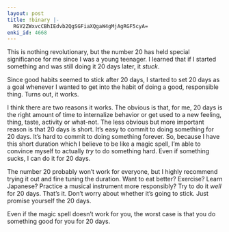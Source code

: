 ```yaml
---
layout: post
title: !binary |-
  RGV2ZWxvcCBhIEdvb2QgSGFiaXQgaW4gMjAgRGF5cyA=
enki_id: 4668
---
```


This is nothing revolutionary, but the number 20 has held special
significance for me since I was a young teenager. I learned that if I
started something and was still doing it 20 days later, it *stuck*.

Since good habits seemed to stick after 20 days, I started to set 20
days as a goal whenever I wanted to get into the habit of doing a good,
responsible thing. Turns out, it works.

I think there are two reasons it works. The obvious is that, for me, 20
days is the right amount of time to internalize behavior or get used to
a new feeling, thing, taste, activity or what-not. The less obvious but
more important reason is that 20 days is short. It’s easy to commit to
doing something for 20 days. It’s hard to commit to doing something
forever. So, because I have this short duration which I believe to be
like a magic spell, I’m able to convince myself to actually *try* to do
something hard. Even if something sucks, I can do it for 20 days.

The number 20 probably won’t work for everyone, but I highly recommend
trying it out and fine tuning the duration. Want to eat better?
Exercise? Learn Japanese? Practice a musical instrument more
responsibly? Try to do it *well* for 20 days. That’s it. Don’t worry
about whether it’s going to stick. Just promise yourself the 20 days.

Even if the magic spell doesn’t work for you, the worst case is that you
do something good for you for 20 days.
